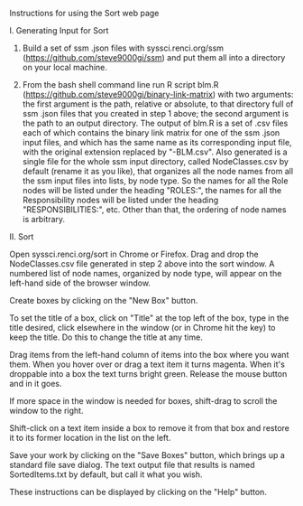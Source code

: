 Instructions for using the Sort web page

I. Generating Input for Sort

1. Build a set of ssm .json files with syssci.renci.org/ssm (https://github.com/steve9000gi/ssm)
and put them all into a directory on your local machine.

2. From the bash shell command line run R script blm.R (https://github.com/steve9000gi/binary-link-matrix)
with two arguments: the first argument is the path, relative or absolute, to that directory full of
ssm .json files that you created in step 1 above; the second argument is the path to an output
directory. The output of blm.R is a set of .csv files each of which contains the binary link
matrix for one of the ssm .json input files, and which has the same name as its corresponding input
file, with the original extension replaced by "-BLM.csv". Also generated is a single file for the
whole ssm input directory, called NodeClasses.csv by default (rename it as you like), that organizes
all the node names from all the ssm input files into lists, by node type. So the names for all the
Role nodes will be listed under the heading "ROLES:", the names for all the Responsibility nodes
will be listed under the heading "RESPONSIBILITIES:", etc. Other than that, the ordering of node
names is arbitrary.

II. Sort

Open syssci.renci.org/sort in Chrome or Firefox. Drag and drop the NodeClasses.csv file generated
in step 2 above into the sort window. A numbered list of node names, organized by node type, will
appear on the left-hand side of the browser window.

Create boxes by clicking on the "New Box" button.

To set the title of a box, click on "Title" at the top left of the box, type in the title desired,
click elsewhere in the window (or in Chrome hit the <Escape> key) to keep the title. Do this to
change the title at any time.

Drag items from the left-hand column of items into the box where you want them. When you hover
over or drag a text item it turns magenta. When it's droppable into a box the text turns bright
green. Release the mouse button and in it goes.

If more space in the window is needed for boxes, shift-drag to scroll the window to the right.

Shift-click on a text item inside a box to remove it from that box and restore it to its former
location in the list on the left.

Save your work by clicking on the "Save Boxes" button, which brings up a standard file save
dialog. The text output file that results is named SortedItems.txt by default, but call it what
you wish.

These instructions can be displayed by clicking on the "Help" button.
